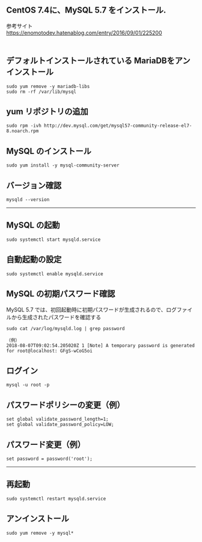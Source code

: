## CentOS 7.4に、MySQL 5.7 をインストール.
参考サイト  
<https://enomotodev.hatenablog.com/entry/2016/09/01/225200>  
　  

## デフォルトインストールされている MariaDBをアンインストール
```
sudo yum remove -y mariadb-libs
sudo rm -rf /var/lib/mysql
```

## yum リポジトリの追加
```
sudo rpm -ivh http://dev.mysql.com/get/mysql57-community-release-el7-8.noarch.rpm
```

## MySQL のインストール
```
sudo yum install -y mysql-community-server
```

## バージョン確認
```
mysqld --version
```


____________________________________________________________


## MySQL の起動
```
sudo systemctl start mysqld.service
```
## 自動起動の設定
```
sudo systemctl enable mysqld.service
```

## MySQL の初期パスワード確認
MySQL 5.7 では、初回起動時に初期パスワードが生成されるので、ログファイルから生成されたパスワードを確認する
```
sudo cat /var/log/mysqld.log | grep password

（例）
2018-08-07T09:02:54.205020Z 1 [Note] A temporary password is generated for root@localhost: GFgS-wCoG5oi
```

## ログイン
```
mysql -u root -p
```

## パスワードポリシーの変更（例）
```
set global validate_password_length=1;
set global validate_password_policy=LOW;
```

## パスワード変更（例）
```
set password = password('root');
```

_______________________________________

## 再起動
```
sudo systemctl restart mysqld.service
```

## アンインストール
```
sudo yum remove -y mysql*
```

